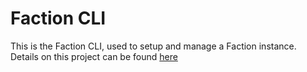 # Faction CLI
This is the Faction CLI, used to setup and manage a Faction instance. Details on this project can be found [here](https://www.factionc2.com/docs/components/#cli)
